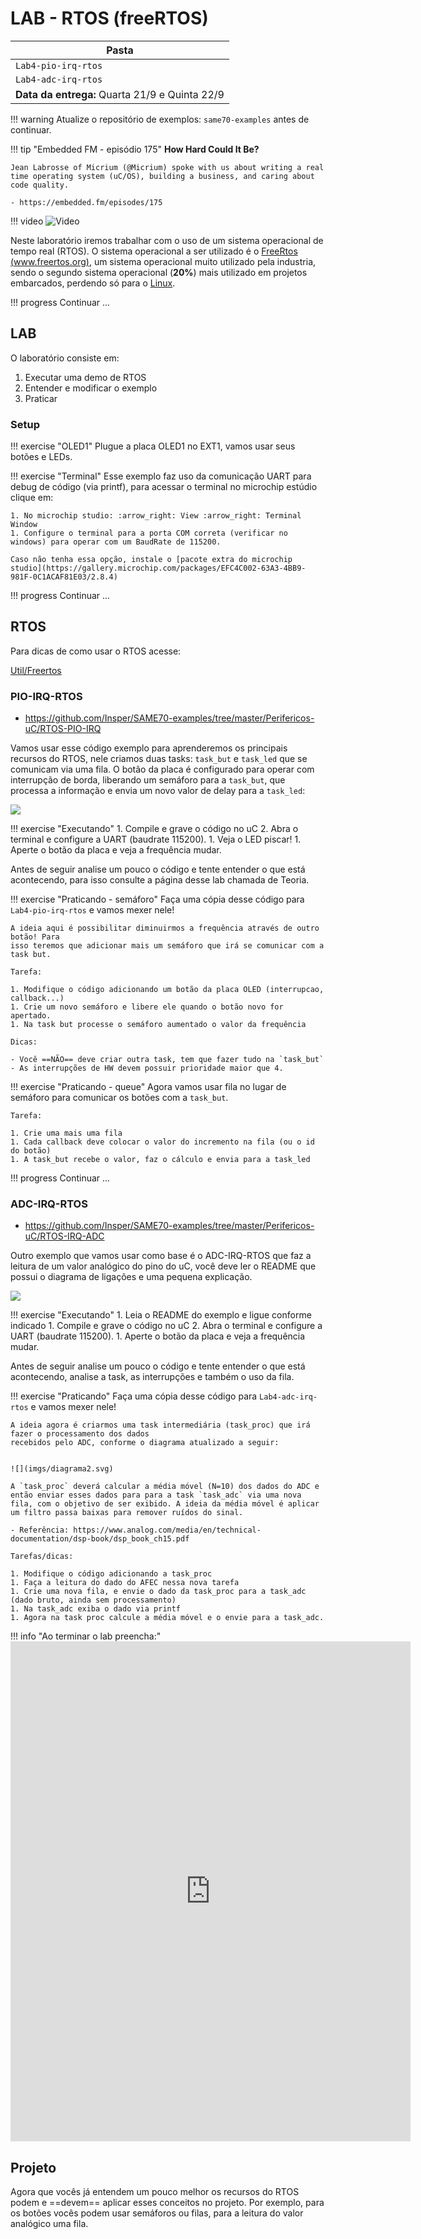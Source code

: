 # LAB - RTOS (freeRTOS)

| Pasta                                          |
|------------------------------------------------|
| `Lab4-pio-irq-rtos`                            |
| `Lab4-adc-irq-rtos`                            |
| **Data da entrega:** Quarta 21/9 e Quinta 22/9 |

!!! warning
    Atualize o repositório de exemplos: `same70-examples` antes de continuar.

!!! tip "Embedded FM - episódio 175"
    **How Hard Could It Be?**
    
    Jean Labrosse of Micrium (@Micrium) spoke with us about writing a real time operating system (uC/OS), building a business, and caring about code quality.
    
    - https://embedded.fm/episodes/175

!!! video
    ![Video](https://www.youtube.com/embed/F321087yYy4)

Neste laboratório iremos trabalhar com o uso de um sistema operacional de tempo real (RTOS). O sistema operacional a ser utilizado é o [FreeRtos (www.freertos.org)](http://freertos.org), um sistema operacional muito utilizado pela industria, sendo o segundo sistema operacional (**20%**) mais utilizado em projetos embarcados, perdendo só para o [Linux](https://m.eet.com/media/1246048/2017-embedded-market-study.pdf).

!!! progress 
    Continuar ...

## LAB

O laboratório consiste em:

1. Executar uma demo de RTOS
1. Entender e modificar o exemplo
1. Praticar

### Setup

!!! exercise "OLED1"
    Plugue a placa OLED1 no EXT1, vamos usar seus botões e LEDs.

!!! exercise "Terminal" 
    Esse exemplo faz uso da comunicação UART para debug de código (via printf), para acessar o terminal no microchip estúdio clique em:

    1. No microchip studio: :arrow_right: View :arrow_right: Terminal Window
    1. Configure o terminal para a porta COM correta (verificar no windows) para operar com um BaudRate de 115200.

    Caso não tenha essa opção, instale o [pacote extra do microchip studio](https://gallery.microchip.com/packages/EFC4C002-63A3-4BB9-981F-0C1ACAF81E03/2.8.4)

!!! progress 
    Continuar ...

## RTOS

Para dicas de como usar o RTOS acesse:

[Util/Freertos](https://insper.github.io/ComputacaoEmbarcada/navigation/Dicas/Util-freertos/)

### PIO-IRQ-RTOS

- https://github.com/Insper/SAME70-examples/tree/master/Perifericos-uC/RTOS-PIO-IRQ

Vamos usar esse código exemplo para aprenderemos os principais recursos do RTOS, nele criamos duas tasks: `task_but` e `task_led` que se comunicam via uma fila. O botão da placa é configurado para operar com interrupção de borda, liberando um semáforo para a `task_but`, que processa a informação e envia um novo valor de delay para a `task_led`:

![](https://raw.githubusercontent.com/Insper/SAME70-examples/master/Perifericos-uC/RTOS-PIO-IRQ/doc/diagrama.svg)

!!! exercise "Executando"
    1. Compile e grave o código no uC
    2. Abra o terminal e configure a UART (baudrate 115200).
    1. Veja o LED piscar! 
    1. Aperte o botão da placa e veja a frequência mudar.

Antes de seguir analise um pouco o código e tente entender o que está acontecendo, para isso consulte a página desse lab chamada de Teoria.

!!! exercise "Praticando - semáforo"
    Faça uma cópia desse código para `Lab4-pio-irq-rtos` e vamos mexer nele!
    
    A ideia aqui é possibilitar diminuirmos a frequência através de outro botão! Para 
    isso teremos que adicionar mais um semáforo que irá se comunicar com a task but.
    
    Tarefa:
    
    1. Modifique o código adicionando um botão da placa OLED (interrupcao, callback...)
    1. Crie um novo semáforo e libere ele quando o botão novo for apertado.
    1. Na task but processe o semáforo aumentado o valor da frequência
    
    Dicas:
    
    - Você ==NÃO== deve criar outra task, tem que fazer tudo na `task_but`
    - As interrupções de HW devem possuir prioridade maior que 4.


!!! exercise "Praticando - queue"
    Agora vamos usar fila no lugar de semáforo para comunicar os botões com a `task_but`. 
    
    Tarefa:
    
    1. Crie uma mais uma fila
    1. Cada callback deve colocar o valor do incremento na fila (ou o id do botão)
    1. A task_but recebe o valor, faz o cálculo e envia para a task_led

!!! progress 
    Continuar ...

### ADC-IRQ-RTOS

- https://github.com/Insper/SAME70-examples/tree/master/Perifericos-uC/RTOS-IRQ-ADC

Outro exemplo que vamos usar como base é o ADC-IRQ-RTOS que faz a leitura de um valor analógico do pino do uC, você deve ler o README que possui o diagrama de ligações e uma pequena explicação. 

![](https://raw.githubusercontent.com/Insper/SAME70-examples/master/Perifericos-uC/RTOS-IRQ-ADC/diagrama.svg)

!!! exercise "Executando"
    1. Leia o README do exemplo e ligue conforme indicado
    1. Compile e grave o código no uC
    2. Abra o terminal e configure a UART (baudrate 115200).
    1. Aperte o botão da placa e veja a frequência mudar.

Antes de seguir analise um pouco o código e tente entender o que está acontecendo, analise a task, as interrupções e também o uso da fila.

!!! exercise "Praticando"
    Faça uma cópia desse código para `Lab4-adc-irq-rtos` e vamos mexer nele!
    
    A ideia agora é criarmos uma task intermediária (task_proc) que irá fazer o processamento dos dados 
    recebidos pelo ADC, conforme o diagrama atualizado a seguir:
    
    
    ![](imgs/diagrama2.svg)
    
    A `task_proc` deverá calcular a média móvel (N=10) dos dados do ADC e então enviar esses dados para para a task `task_adc` via uma nova fila, com o objetivo de ser exibido. A ideia da média móvel é aplicar um filtro passa baixas para remover ruídos do sinal.
    
    - Referência: https://www.analog.com/media/en/technical-documentation/dsp-book/dsp_book_ch15.pdf
    
    Tarefas/dicas:
    
    1. Modifique o código adicionando a task_proc
    1. Faça a leitura do dado do AFEC nessa nova tarefa 
    1. Crie uma nova fila, e envie o dado da task_proc para a task_adc (dado bruto, ainda sem processamento)
    1. Na task_adc exiba o dado via printf
    1. Agora na task proc calcule a média móvel e o envie para a task_adc.
    
!!! info "Ao terminar o lab preencha:"
    <iframe src="https://docs.google.com/forms/d/e/1FAIpQLSdGoa5m16sRpQoNlXlTbvxKjyGFp0hHgSuRKQ43AG5W3aL0XA/viewform?embedded=true" width="640" height="800" frameborder="0" marginheight="0" marginwidth="0">Carregando…</iframe>

## Projeto

Agora que vocês já entendem um pouco melhor os recursos do RTOS podem e ==devem== aplicar esses conceitos no projeto. Por exemplo, para os botões vocês podem usar semáforos ou filas, para a leitura do valor analógico uma fila.

